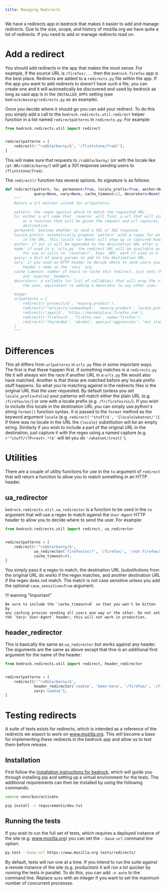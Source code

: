 ```yaml
---
title: Managing Redirects
---
```


We have a redirects app in bedrock that makes it easier to add and
manage redirects. Due to the size, scope, and history of mozilla.org we
have quite a lot of redirects. If you need to add or manage redirects
read on.

# Add a redirect

You should add redirects in the app that makes the most sense. For
example, if the source URL is `/firefox/...` then the `bedrock.firefox`
app is the best place. Redirects are added to a `redirects.py` file
within the app. If the app you want to add redirects to doesn't have
such a file, you can create one and it will automatically be discovered
and used by bedrock as long as said app is in the `INSTALLED_APPS`
setting (see `bedrock/mozorg/redirects.py` as an example).

Once you decide where it should go you can add your redirect. To do this
you simply add a call to the `bedrock.redirects.util.redirect` helper
function in a list named `redirectpatterns` in `redirects.py`. For
example:

``` python
from bedrock.redirects.util import redirect


redirectpatterns = [
    redirect(r'^rubble/barny/$', '/flintstone/fred/'),
]
```

This will make sure that requests to `/rubble/barny/` (or with the
locale like `/pt-BR/rubble/barny/`) will get a 301 response sending
users to `/flintstone/fred/`.

The `redirect()` function has several options. Its signature is as
follows:

``` python
def redirect(pattern, to, permanent=True, locale_prefix=True, anchor=None, name=None,
             query=None, vary=None, cache_timeout=12, decorators=None):
    """
    Return a url matcher suited for urlpatterns.

    pattern: the regex against which to match the requested URL.
    to: either a url name that `reverse` will find, a url that will simply be returned,
        or a function that will be given the request and url captures, and return the
        destination.
    permanent: boolean whether to send a 301 or 302 response.
    locale_prefix: automatically prepend `pattern` with a regex for an optional locale
        in the URL. This locale (or None) will show up in captured kwargs as 'locale'.
    anchor: if set it will be appended to the destination URL after a '#'.
    name: if used in a `urls.py` the redirect URL will be available as the name
        for use in calls to `reverse()`. Does _NOT_ work if used in a `redirects.py` file.
    query: a dict of query params to add to the destination URL.
    vary: if you used an HTTP header to decide where to send users you should include that
        header's name in the `vary` arg.
    cache_timeout: number of hours to cache this redirect. just sets the proper `cache-control`
        and `expires` headers.
    decorators: a callable (or list of callables) that will wrap the view used to redirect
        the user. equivalent to adding a decorator to any other view.

    Usage:
    urlpatterns = [
        redirect(r'projects/$', 'mozorg.product'),
        redirect(r'^projects/seamonkey$', 'mozorg.product', locale_prefix=False),
        redirect(r'apps/$', 'https://marketplace.firefox.com'),
        redirect(r'firefox/$', 'firefox.new', name='firefox'),
        redirect(r'the/dude$', 'abides', query={'aggression': 'not_stand'}),
    ]
    """
```

# Differences

This all differs from `urlpatterns` in `urls.py` files in some important
ways. The first is that these happen first. If something matches in a
`redirects.py` file it will always win the race if another URL in a
`urls.py` file would also have matched. Another is that these are
matched before any locale prefix stuff happens. So what you're matching
against in the redirects files is the original URL that the user
requested. By default (unless you set `locale_prefix=False`) your
patterns will match either the plain URL (e.g. `/firefox/os/`) or one
with a locale prefix (e.g. `/fr/firefox/os/`). If you wish to include
this locale in the destination URL you can simply use python's string
`format()` function syntax. It is passed to the `format` method as the
keyword argument `locale` (e.g.
`redirect('^stuff/$', '{locale}whatnot/')`). If there was no locale in
the URL the `{locale}` substitution will be an empty string. Similarly
if you wish to include a part of the original URL in the destination,
just capture it with the regex using a named capture (e.g.
`r'^stuff/(?P<rest>.*)$'` will let you do `'/whatnot/{rest}'`).

# Utilities

There are a couple of utility functions for use in the `to` argument of
`redirect` that will return a function to allow you to match something
in an HTTP header.

## ua_redirector

`bedrock.redirects.util.ua_redirector` is a function to be used in the
`to` argument that will use a regex to match against the `User-Agent`
HTTP header to allow you to decide where to send the user. For example:

``` python
from bedrock.redirects.util import redirect, ua_redirector


redirectpatterns = [
    redirect(r'^rubble/barny/$',
             ua_redirector('firefox(os)?', '/firefox/', '/not-firefox/'),
             cache_timeout=0),
]
```

You simply pass it a regex to match, the destination URL (substitutions
from the original URL do work) if the regex matches, and another
destination URL if the regex does not match. The match is not case
sensitive unless you add the optional `case_sensitive=True` argument.

!!! warning "Important"

    Be sure to include the `cache_timeout=0` so that you won't be bitten by
    any caching proxies sending all users one way or the other. Do not set
    the `Vary: User-Agent` header; this will not work in production.

## header_redirector

This is basically the same as `ua_redirector` but works against any
header. The arguments are the same as above except that thre is an
additional first argument for the name of the header:

``` python
from bedrock.redirects.util import redirect, header_redirector


redirectpatterns = [
    redirect(r'^rubble/barny/$',
             header_redirector('cookie', 'been-here', '/firefox/', '/firefox/new/'),
             vary='cookie'),
]
```

# Testing redirects

A suite of tests exists for redirects, which is intended as a reference
of the redirects we expect to work on www.mozilla.org. This will become
a base for implementing these redirects in the bedrock app and allow us
to test them before release.

## Installation

First follow the [installation instructions for bedrock](install.md),
which will guide you through installing pip and setting up
a virtual environment for the tests. The additional requirements can
then be installed by using the following commands:

``` bash
source venv/bin/activate
```

``` bash
pip install -r requirements/dev.txt
```

## Running the tests

If you wish to run the full set of tests, which requires a deployed
instance of the site (e.g. www.mozilla.org) you can set the `--base-url`
command line option:

``` bash
py.test --base-url https://www.mozilla.org tests/redirects/
```

By default, tests will run one at a time. If you intend to run the suite
against a remote instance of the site (e.g. production) it will run a
lot quicker by running the tests in parallel. To do this, you can add
`-n auto` to the command line. Replace `auto` with an integer if you
want to set the maximum number of concurrent processes.
